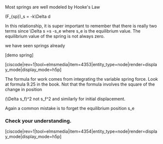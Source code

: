 Most springs are well modeled by Hooke's Law

<lrn-math inline> (F_{sp})_s = -k\Delta d </lrn-math>

<lrndesign-sidenote label="Instructor Note" icon="bookmark" bg-color="#c2e5f2">
In this relationship, it is super important to remember that there is really two terms since <lrn-math inline>\Delta s =s -s_e </lrn-math> where <lrn-math inline>s_e </lrn-math> is the equilibrium value. The equilibrium value of the spring is not always zero. 
</lrndesign-sidenote>

we have seen springs already 

[demo spring]


[ciscode|rev=1|tool=elmsmedia|item=4353|entity_type=node|render=display_mode|display_mode=h5p]

The formula for work comes from integrating the variable spring force. Look at formula 9.25 in the book. Not that the formula involves the square of the change in position 

<lrn-math inline> (\Delta s_f)^2 </lrn-math> not <lrn-math inline>s_f^2 </lrn-math> and similarly for initial displacement. 

<lrndesign-sidenote label="Instructor Note" icon="bookmark" bg-color="#c2e5f2">
Again a common mistake is to forget the equilibrium position <lrn-math inline>s_e </lrn-math>
</lrndesign-sidenote>

### Check your understanding. 

[ciscode|rev=1|tool=elmsmedia|item=4354|entity_type=node|render=display_mode|display_mode=h5p]


